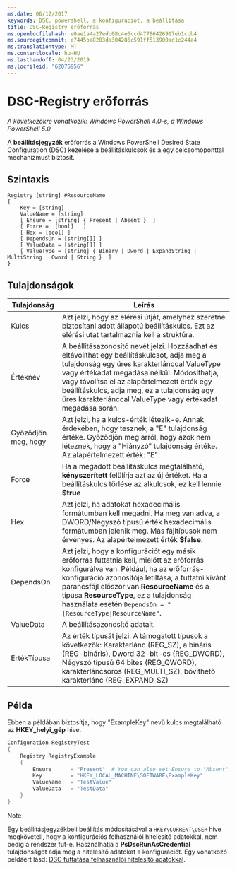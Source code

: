 ```yaml
---
ms.date: 06/12/2017
keywords: DSC, powershell, a konfigurációt, a beállítása
title: DSC-Registry erőforrás
ms.openlocfilehash: e0ae1a4a27edc08c4e6ccd47786426917eb1ccb4
ms.sourcegitcommit: e7445ba8203da304286c591ff513900ad1c244a4
ms.translationtype: MT
ms.contentlocale: hu-HU
ms.lasthandoff: 04/23/2019
ms.locfileid: "62076956"
---
```

# <a name="dsc-registry-resource"></a>DSC-Registry erőforrás

_A következőkre vonatkozik: Windows PowerShell 4.0-s, a Windows PowerShell 5.0_

A **beállításjegyzék** erőforrás a Windows PowerShell Desired State Configuration (DSC) kezelése a beállításkulcsok és a egy célcsomóponttal mechanizmust biztosít.

## <a name="syntax"></a>Szintaxis

```
Registry [string] #ResourceName
{
    Key = [string]
    ValueName = [string]
    [ Ensure = [string] { Present | Absent }  ]
    [ Force =  [bool]   ]
    [ Hex = [bool] ]
    [ DependsOn = [string[]] ]
    [ ValueData = [string[]] ]
    [ ValueType = [string] { Binary | Dword | ExpandString | MultiString | Qword | String }  ]
}
```

## <a name="properties"></a>Tulajdonságok

| Tulajdonság | Leírás |
| --- | --- |
| Kulcs| Azt jelzi, hogy az elérési útját, amelyhez szeretne biztosítani adott állapotú beállításkulcs. Ezt az elérési utat tartalmaznia kell a struktúra.|
| Értéknév| A beállításazonosító nevét jelzi. Hozzáadhat és eltávolíthat egy beállításkulcsot, adja meg a tulajdonság egy üres karakterlánccal ValueType vagy értékadat megadása nélkül. Módosíthatja, vagy távolítsa el az alapértelmezett érték egy beállításkulcs, adja meg, ez a tulajdonság egy üres karakterlánccal ValueType vagy értékadat megadása során.|
| Győződjön meg, hogy| Azt jelzi, ha a kulcs-érték létezik-e. Annak érdekében, hogy tesznek, a "E" tulajdonság értéke. Győződjön meg arról, hogy azok nem léteznek, hogy a "Hiányzó" tulajdonság értéke. Az alapértelmezett érték: "E".|
| Force| Ha a megadott beállításkulcs megtalálható, **kényszerített** felülírja azt az új értéket. Ha a beállításkulcs törlése az alkulcsok, ez kell lennie **$true** |
| Hex| Azt jelzi, ha adatokat hexadecimális formátumban kell megadni. Ha meg van adva, a DWORD/Négyszó típusú érték hexadecimális formátumban jelenik meg. Más fájltípusok nem érvényes. Az alapértelmezett érték **$false**.|
| DependsOn| Azt jelzi, hogy a konfigurációt egy másik erőforrás futtatnia kell, mielőtt az erőforrás konfigurálva van. Például, ha az erőforrás-konfiguráció azonosítója letiltása, a futtatni kívánt parancsfájl először van **ResourceName** és a típusa **ResourceType**, ez a tulajdonság használata esetén `DependsOn = "[ResourceType]ResourceName"`.|
| ValueData| A beállításazonosító adatait.|
| ÉrtékTípusa| Az érték típusát jelzi. A támogatott típusok a következők: Karakterlánc (REG_SZ), a bináris (REG-bináris), Dword 32-bit-es (REG_DWORD), Négyszó típusú 64 bites (REG_QWORD), karakterláncsoros (REG_MULTI_SZ), bővíthető karakterlánc (REG_EXPAND_SZ) |

## <a name="example"></a>Példa

Ebben a példában biztosítja, hogy "ExampleKey" nevű kulcs megtalálható az **HKEY\_helyi\_gép** hive.

```powershell
Configuration RegistryTest
{
    Registry RegistryExample
    {
        Ensure      = "Present"  # You can also set Ensure to "Absent"
        Key         = "HKEY_LOCAL_MACHINE\SOFTWARE\ExampleKey"
        ValueName   = "TestValue"
        ValueData   = "TestData"
    }
}
```

> [!NOTE]
> Egy beállításjegyzékbeli beállítás módosításával a `HKEY\CURRENT\USER` hive megköveteli, hogy a konfigurációs felhasználói hitelesítő adatokkal, nem pedig a rendszer fut-e. Használhatja a **PsDscRunAsCredential** tulajdonságot adja meg a hitelesítő adatokat a konfigurációt. Egy vonatkozó példáért lásd: [DSC futtatása felhasználói hitelesítő adatokkal](../../../configurations/runAsUser.md).
